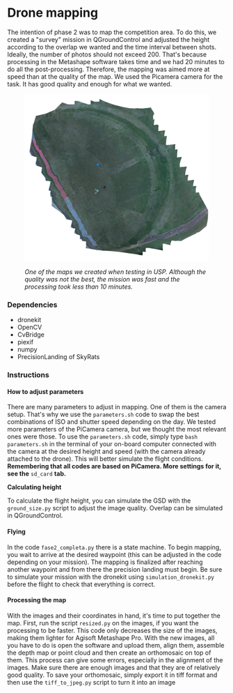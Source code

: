 # Drone mapping

The intention of phase 2 was to map the competition area. To do this, we created a "survey" mission in QGroundControl and adjusted the height according to the overlap we wanted and the time interval between shots. Ideally, the number of photos should not exceed 200. That's because processing in the Metashape software takes time and we had 20 minutes to do all the post-processing. Therefore, the mapping was aimed more at speed than at the quality of the map. We used the Picamera camera for the task. It has good quality and enough for what we wanted.



<figure><img src="mapa_odonto_resized.jpg" alt=""><figcaption><p><em>One of the maps we created when testing in USP. Although the quality was not the best, the mission was fast and the processing took less than 10 minutes.</em></p></figcaption></figure>

### Dependencies
- dronekit
- OpenCV
- CvBridge
- piexif
- numpy
- PrecisionLanding of SkyRats

### Instructions

#### How to adjust parameters

There are many parameters to adjust in mapping. One of them is the camera setup. That's why we use the `parameters.sh` code to swap the best combinations of ISO and shutter speed depending on the day. We tested more parameters of the PiCamera camera, but we thought the most relevant ones were those. To use the `parameters.sh` code, simply type `bash parameters.sh` in the terminal of your on-board computer connected with the camera at the desired height and speed (with the camera already attached to the drone). This will better simulate the flight conditions.  **Remembering that all codes are based on PiCamera. More settings for it, see the** `sd_card` **tab.**

**Calculating height**

To calculate the flight height, you can simulate the GSD with the `ground_size.py` script to adjust the image quality. Overlap can be simulated in QGroundControl.

#### Flying

In the code `fase2_completa.py` there is a state machine. To begin mapping, you wait to arrive at the desired waypoint (this can be adjusted in the code depending on your mission). The mapping is finalized after reaching another waypoint and from there the precision landing must begin. Be sure to simulate your mission with the dronekit using `simulation_dronekit.py` before the flight to check that everything is correct.

#### Processing the map

With the images and their coordinates in hand, it's time to put together the map. First, run the script `resized.py` on the images, if you want the processing to be faster. This code only decreases the size of the images, making them lighter for Agisoft Metashape Pro. With the new images, all you have to do is open the software and upload them, align them, assemble the depth map or point cloud and then create an orthomosaic on top of them. This process can give some errors, especially in the alignment of the images. Make sure there are enough images and that they are of relatively good quality. To save your orthomosaic, simply export it in tiff format and then use the `tiff_to_jpeg.py` script to turn it into an image

